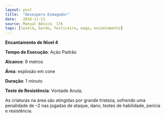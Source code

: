 ```yaml
---
layout: post
title:  "Desespero Esmagador"
date:   2016-11-11
source: Manual Básico. 176
tags: [level4, bardo, feiticeiro, mago, encantamento]
---
```


**Encantamento de Nível 4**

**Tempo de Execução**: Ação Padrão

**Alcance**: 9 metros

**Área**:  explosão em cone

**Duração**: 1 minuto

**Teste de Resistência**: Vontade Anula;

As criaturas na área são atingidas por grande tristeza, sofrendo uma penalidade de –2 nas jogadas de ataque, dano, testes de habilidade, perícia e resistência.